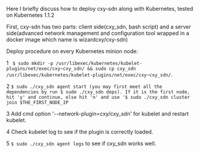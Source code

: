 Here I briefly discuss how to deploy cxy-sdn along with Kubernetes, tested on Kubernetes 1.1.2

First, cxy-sdn has two parts: client side(cxy_sdn, bash script) and a server side(advanced network management and configuration tool wrapped in a docker image which name is wizardcxy/cxy-sdn)

Deploy procedure on every Kubernetes minion node:

1 ` $ sudo mkdir -p /usr/libexec/kubernetes/kubelet-plugins/net/exec/cxy~cxy_sdn/ && sudo cp cxy_sdn /usr/libexec/kubernetes/kubelet-plugins/net/exec/cxy~cxy_sdn/`.

2 `$ sudo ./cxy_sdn agent start (you may first meet all the dependencies by run $ sudo ./cxy_sdn deps).
  If it is the first node, hit 'y' and continue, else hit 'n' and use '$ sudo ./cxy_sdn cluster join $THE_FIRST_NODE_IP`

3 Add cmd option '--network-plugin=cxy/cxy_sdn' for kubelet and restart kubelet.

4 Check kubelet log to see if the plugin is correctly loaded.

5 `$ sudo ./cxy_sdn agent logs` to see if cxy_sdn works well.